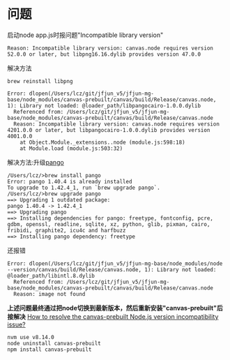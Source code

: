 # 问题
启动node app.js时报问题"Incompatible library version"
```
Reason: Incompatible library version: canvas.node requires version 52.0.0 or later, but libpng16.16.dylib provides version 47.0.0
```
解决方法
```
brew reinstall libpng
```

```
Error: dlopen(/Users/lcz/git/jfjun_v5/jfjun-mg-base/node_modules/canvas-prebuilt/canvas/build/Release/canvas.node, 1): Library not loaded: @loader_path/libpangocairo-1.0.0.dylib
  Referenced from: /Users/lcz/git/jfjun_v5/jfjun-mg-base/node_modules/canvas-prebuilt/canvas/build/Release/canvas.node
  Reason: Incompatible library version: canvas.node requires version 4201.0.0 or later, but libpangocairo-1.0.0.dylib provides version 4001.0.0
    at Object.Module._extensions..node (module.js:598:18)
    at Module.load (module.js:503:32)
```

解决方法:升级[pango](http://zoomadmin.com/HowToInstall/UbuntuPackage/libpangocairo-1.0-0)
```
/Users/lcz/>brew install pango
Error: pango 1.40.4 is already installed
To upgrade to 1.42.4_1, run `brew upgrade pango`.
/Users/lcz/>brew upgrade pango
==> Upgrading 1 outdated package:
pango 1.40.4 -> 1.42.4_1
==> Upgrading pango
==> Installing dependencies for pango: freetype, fontconfig, pcre, gdbm, openssl, readline, sqlite, xz, python, glib, pixman, cairo, fribidi, graphite2, icu4c and harfbuzz
==> Installing pango dependency: freetype
```
还报错
```
Error: dlopen(/Users/lcz/git/jfjun_v5/jfjun-mg-base/node_modules/node --version/canvas/build/Release/canvas.node, 1): Library not loaded: @loader_path/libintl.8.dylib
  Referenced from: /Users/lcz/git/jfjun_v5/jfjun-mg-base/node_modules/canvas-prebuilt/canvas/build/Release/canvas.node
  Reason: image not found
```


**上述问题最终通过把node切换到最新版本，然后重新安装"canvas-prebuilt"后接解决**
[How to resolve the canvas-prebuilt Node.js version incompatibility issue?](https://stackoverflow.com/questions/47301017/how-to-resolve-the-canvas-prebuilt-node-js-version-incompatibility-issue)

```
nvm use v8.14.0
node uninstall canvas-prebuilt
npm install canvas-prebuilt
```